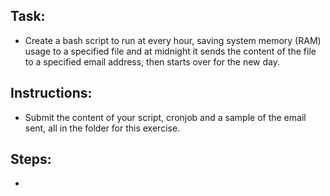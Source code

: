## Task:
- Create a bash script to run at every hour, saving system memory (RAM) usage to a specified file and at midnight it sends the content of the file to a specified email address, then starts over for the new day.

## Instructions: 
- Submit the content of your script, cronjob and a sample of the email sent, all in the folder for this exercise.

## Steps:
-

